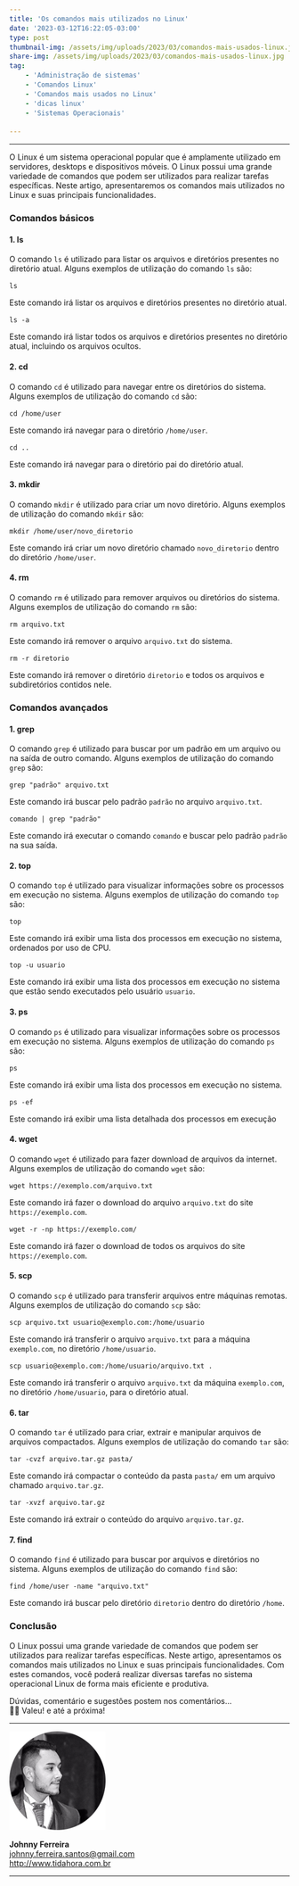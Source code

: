 ```yaml
---
title: 'Os comandos mais utilizados no Linux'
date: '2023-03-12T16:22:05-03:00'
type: post
thumbnail-img: /assets/img/uploads/2023/03/comandos-mais-usados-linux.jpg
share-img: /assets/img/uploads/2023/03/comandos-mais-usados-linux.jpg
tag:
    - 'Administração de sistemas'
    - 'Comandos Linux'
    - 'Comandos mais usados no Linux'
    - 'dicas linux'
    - 'Sistemas Operacionais'

---
```


- - - - - -

O Linux é um sistema operacional popular que é amplamente utilizado em servidores, desktops e dispositivos móveis. O Linux possui uma grande variedade de comandos que podem ser utilizados para realizar tarefas específicas. Neste artigo, apresentaremos os comandos mais utilizados no Linux e suas principais funcionalidades.

### Comandos básicos

#### 1. ls

O comando `ls` é utilizado para listar os arquivos e diretórios presentes no diretório atual. Alguns exemplos de utilização do comando `ls` são:

```
ls
```

Este comando irá listar os arquivos e diretórios presentes no diretório atual.

```
ls -a
```

Este comando irá listar todos os arquivos e diretórios presentes no diretório atual, incluindo os arquivos ocultos.

#### 2. cd

O comando `cd` é utilizado para navegar entre os diretórios do sistema. Alguns exemplos de utilização do comando `cd` são:

```
cd /home/user
```

Este comando irá navegar para o diretório `/home/user`.

```
cd ..
```

Este comando irá navegar para o diretório pai do diretório atual.

#### 3. mkdir

O comando `mkdir` é utilizado para criar um novo diretório. Alguns exemplos de utilização do comando `mkdir` são:

```
mkdir /home/user/novo_diretorio
```

Este comando irá criar um novo diretório chamado `novo_diretorio` dentro do diretório `/home/user`.

#### 4. rm

O comando `rm` é utilizado para remover arquivos ou diretórios do sistema. Alguns exemplos de utilização do comando `rm` são:

```
rm arquivo.txt
```

Este comando irá remover o arquivo `arquivo.txt` do sistema.

```
rm -r diretorio
```

Este comando irá remover o diretório `diretorio` e todos os arquivos e subdiretórios contidos nele.

### Comandos avançados

#### 1. grep

O comando `grep` é utilizado para buscar por um padrão em um arquivo ou na saída de outro comando. Alguns exemplos de utilização do comando `grep` são:

```
grep "padrão" arquivo.txt
```

Este comando irá buscar pelo padrão `padrão` no arquivo `arquivo.txt`.

```
comando | grep "padrão"
```

Este comando irá executar o comando `comando` e buscar pelo padrão `padrão` na sua saída.

#### 2. top

O comando `top` é utilizado para visualizar informações sobre os processos em execução no sistema. Alguns exemplos de utilização do comando `top` são:

```
top
```

Este comando irá exibir uma lista dos processos em execução no sistema, ordenados por uso de CPU.

```
top -u usuario
```

Este comando irá exibir uma lista dos processos em execução no sistema que estão sendo executados pelo usuário `usuario`.

#### 3. ps

O comando `ps` é utilizado para visualizar informações sobre os processos em execução no sistema. Alguns exemplos de utilização do comando `ps` são:

```
ps
```

Este comando irá exibir uma lista dos processos em execução no sistema.

```
ps -ef
```

Este comando irá exibir uma lista detalhada dos processos em execução

#### 4. wget

O comando `wget` é utilizado para fazer download de arquivos da internet. Alguns exemplos de utilização do comando `wget` são:


```
wget https://exemplo.com/arquivo.txt
```

Este comando irá fazer o download do arquivo `arquivo.txt` do site `https://exemplo.com`.

```
wget -r -np https://exemplo.com/
```

Este comando irá fazer o download de todos os arquivos do site `https://exemplo.com`.

#### 5. scp

O comando `scp` é utilizado para transferir arquivos entre máquinas remotas. Alguns exemplos de utilização do comando `scp` são:

```
scp arquivo.txt usuario@exemplo.com:/home/usuario
```

Este comando irá transferir o arquivo `arquivo.txt` para a máquina `exemplo.com`, no diretório `/home/usuario`.

```
scp usuario@exemplo.com:/home/usuario/arquivo.txt .
```

Este comando irá transferir o arquivo `arquivo.txt` da máquina `exemplo.com`, no diretório `/home/usuario`, para o diretório atual.

#### 6. tar

O comando `tar` é utilizado para criar, extrair e manipular arquivos de arquivos compactados. Alguns exemplos de utilização do comando `tar` são:

```
tar -cvzf arquivo.tar.gz pasta/
```

Este comando irá compactar o conteúdo da pasta `pasta/` em um arquivo chamado `arquivo.tar.gz`.

```
tar -xvzf arquivo.tar.gz
```

Este comando irá extrair o conteúdo do arquivo `arquivo.tar.gz`.

#### 7. find

O comando `find` é utilizado para buscar por arquivos e diretórios no sistema. Alguns exemplos de utilização do comando `find` são:

```
find /home/user -name "arquivo.txt"
```

Este comando irá buscar pelo diretório `diretorio` dentro do diretório `/home`.

### Conclusão

O Linux possui uma grande variedade de comandos que podem ser utilizados para realizar tarefas específicas. Neste artigo, apresentamos os comandos mais utilizados no Linux e suas principais funcionalidades. Com estes comandos, você poderá realizar diversas tarefas no sistema operacional Linux de forma mais eficiente e produtiva.

Dúvidas, comentário e sugestões postem nos comentários…  
👋🏼 Valeu! e até a próxima!

- - - - - -

![](/assets/img/uploads/2017/11/foto-perfil-redondo-johnny.png)

**Johnny Ferreira**  
<johnny.ferreira.santos@gmail.com>  
<http://www.tidahora.com.br>

- - - - - -